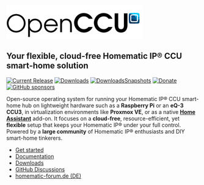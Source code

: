 [![OpenCCU – A Homematic IP® CCU smart-home hub under your control](https://github.com/OpenCCU/OpenCCU/blob/master/release/logo.png)](https://openccu.de/)

## Your flexible, cloud-free Homematic IP® CCU smart-home solution
[![Current Release](https://img.shields.io/github/release/OpenCCU/OpenCCU.svg)](https://github.com/OpenCCU/OpenCCU/releases/latest)
[![Downloads](https://img.shields.io/github/downloads/OpenCCU/OpenCCU/latest/total.svg)](https://github.com/OpenCCU/OpenCCU/releases/latest)
[![DownloadsSnapshots](https://img.shields.io/github/downloads/OpenCCU/OpenCCU/snapshots/total.svg)](https://github.com/OpenCCU/OpenCCU/releases/snapshots)
[![Donate](https://img.shields.io/badge/donate-PayPal-green.svg)](https://www.paypal.com/cgi-bin/webscr?cmd=_s-xclick&hosted_button_id=RAQSDY9YNZVCL)
[![GitHub sponsors](https://img.shields.io/static/v1?label=Sponsor&message=%E2%9D%A4&logo=GitHub&link=https://github.com/sponsors/jens-maus)](https://github.com/sponsors/jens-maus)

Open-source operating system for running your Homematic IP® CCU smart-home hub on lightweight hardware such as a **Raspberry Pi** or an **eQ-3 CCU3**, in virtualization environments like **Proxmox VE**, or as a native **[Home Assistant](https://www.home-assistant.io/)** add-on. It focuses on a **cloud-free**, resource-efficient, yet **flexible** setup that keeps your Homematic IP® under your full control. Powered by a **large community** of Homematic IP® enthusiasts and DIY smart-home tinkerers.

- [Get started](https://github.com/OpenCCU/OpenCCU/wiki/Installation#schnellstart)
- [Documentation](https://github.com/OpenCCU/OpenCCU/wiki)
- [Downloads](https://github.com/OpenCCU/OpenCCU/releases)
- [GitHub Discussions](https://github.com/OpenCCU/OpenCCU/discussions)
- [homematic-forum.de (DE)](https://homematic-forum.de/forum/viewforum.php?f=65)